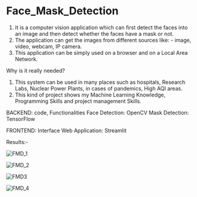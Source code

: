 # Face_Mask_Detection
1. It is a computer vision application which can first detect the faces into an image and then detect whether the faces have a mask or not.
2. The application can get the images from different sources like: - image, video, webcam, IP camera.
3. This application can be simply used on a browser and on a Local Area Network.

Why is it really needed?
1.	This system can be used in many places such as hospitals, Research Labs, Nuclear Power Plants, in cases of pandemics, High AQI areas.
2.	This kind of project shows my Machine Learning Knowledge, Programming Skills and project management Skills.

BACKEND: code, Functionalities
                            Face Detection: OpenCV
                            Mask Detection: TensorFlow
    
FRONTEND: Interface
                           Web Application: Streamlit

Results:-

![FMD_1](https://github.com/SharbaniChakraborty/Face_Mask_Detection/assets/170112191/daf6d793-3c0e-4fe4-abca-cb1448528a81)

![FMD_2](https://github.com/SharbaniChakraborty/Face_Mask_Detection/assets/170112191/9e028438-c954-4ab1-a08e-27c794da0e08)

![FMD3](https://github.com/SharbaniChakraborty/Face_Mask_Detection/assets/170112191/ad775609-70c2-44e3-81c6-4a3336531316)

![FMD_4](https://github.com/SharbaniChakraborty/Face_Mask_Detection/assets/170112191/5e55b66f-4232-4553-b2f6-82f9e711cb83)

